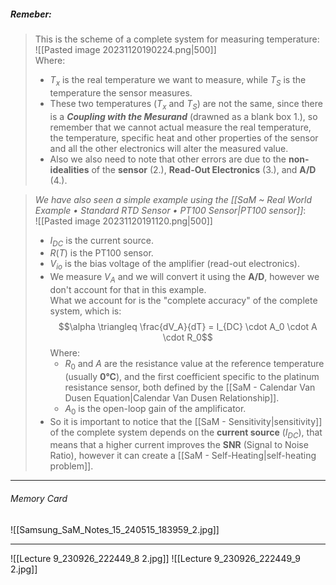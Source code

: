 ##### ***Remeber***:

> This is the scheme of a complete system for measuring temperature:<br>![[Pasted image 20231120190224.png|500]]<br>Where:
> - $T_x$ is the real temperature we want to measure, while $T_S$ is the temperature the sensor measures.
> - These two temperatures ($T_x$ and $T_S$) are not the same, since there is a ***Coupling with the Mesurand*** (drawned as a blank box $1.$), so remember that we cannot actual measure the real temperature, the temperature, specific heat and other properties of the sensor and all the other electronics will alter the measured value.
> - Also we also need to note that other errors are due to the **non-idealities** of the **sensor** ($2.$), **Read-Out Electronics** ($3.$), and **A/D** ($4.$).

> *We have also seen a simple example using the [[SaM ~ Real World Example • Standard RTD Sensor • PT100 Sensor|PT100 sensor]]*:<br>![[Pasted image 20231120191120.png|500]]
> - $I_{DC}$ is the current source.
> - $R(T)$ is the PT100 sensor.
> - $V_{io}$ is the bias voltage of the amplifier (read-out electronics).
> - We measure $V_A$ and we will convert it using the **A/D**, however we don't account for that in this example.<br>What we account for is the "complete accuracy" of the complete system, which is:$$\alpha \triangleq \frac{dV_A}{dT} = I_{DC} \cdot A_0 \cdot A \cdot R_0$$Where:
> 	- $R_0$ and $A$ are the resistance value at the reference temperature (usually **$0$°C**), and the first coefficient specific to the platinum resistance sensor, both defined by the [[SaM - Calendar Van Dusen Equation|Calendar Van Dusen Relationship]].
> 	- $A_0$ is the open-loop gain of the amplificator.
> - So it is important to notice that the [[SaM - Sensitivity|sensitivity]] of the complete system depends on the **current source** ($I_{DC}$), that means that a higher current improves the **SNR** (Signal to Noise Ratio), however it can create a [[SaM - Self-Heating|self-heating problem]].

---
###### Memory Card
![[Samsung_SaM_Notes_15_240515_183959_2.jpg]]

---
![[Lecture 9_230926_222449_8 2.jpg]]
![[Lecture 9_230926_222449_9 2.jpg]]
